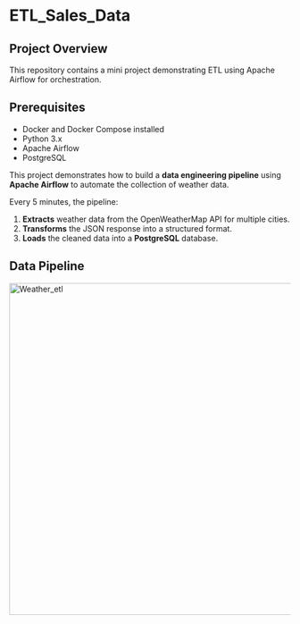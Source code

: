 # ETL_Sales_Data

## Project Overview
This repository contains a mini project demonstrating ETL using Apache Airflow for orchestration.

## Prerequisites
- Docker and Docker Compose installed  
- Python 3.x  
- Apache Airflow  
- PostgreSQL

This project demonstrates how to build a **data engineering pipeline** using **Apache Airflow** to automate the collection of weather data.

Every 5 minutes, the pipeline:
1. **Extracts** weather data from the OpenWeatherMap API for multiple cities.
2. **Transforms** the JSON response into a structured format.
3. **Loads** the cleaned data into a **PostgreSQL** database.


## Data Pipeline
<img width="1137" height="594" alt="Weather_etl" src="https://github.com/user-attachments/assets/ff25f892-dbb9-4722-ac5d-67fbba39d6af" />

